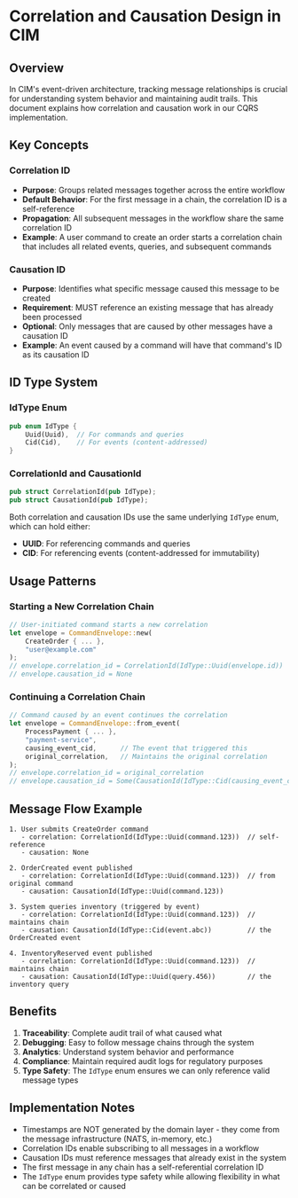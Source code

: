 # Correlation and Causation Design in CIM

## Overview

In CIM's event-driven architecture, tracking message relationships is crucial for understanding system behavior and maintaining audit trails. This document explains how correlation and causation work in our CQRS implementation.

## Key Concepts

### Correlation ID
- **Purpose**: Groups related messages together across the entire workflow
- **Default Behavior**: For the first message in a chain, the correlation ID is a self-reference
- **Propagation**: All subsequent messages in the workflow share the same correlation ID
- **Example**: A user command to create an order starts a correlation chain that includes all related events, queries, and subsequent commands

### Causation ID
- **Purpose**: Identifies what specific message caused this message to be created
- **Requirement**: MUST reference an existing message that has already been processed
- **Optional**: Only messages that are caused by other messages have a causation ID
- **Example**: An event caused by a command will have that command's ID as its causation ID

## ID Type System

### IdType Enum
```rust
pub enum IdType {
    Uuid(Uuid),  // For commands and queries
    Cid(Cid),    // For events (content-addressed)
}
```

### CorrelationId and CausationId
```rust
pub struct CorrelationId(pub IdType);
pub struct CausationId(pub IdType);
```

Both correlation and causation IDs use the same underlying `IdType` enum, which can hold either:
- **UUID**: For referencing commands and queries
- **CID**: For referencing events (content-addressed for immutability)

## Usage Patterns

### Starting a New Correlation Chain
```rust
// User-initiated command starts a new correlation
let envelope = CommandEnvelope::new(
    CreateOrder { ... },
    "user@example.com"
);
// envelope.correlation_id = CorrelationId(IdType::Uuid(envelope.id))
// envelope.causation_id = None
```

### Continuing a Correlation Chain
```rust
// Command caused by an event continues the correlation
let envelope = CommandEnvelope::from_event(
    ProcessPayment { ... },
    "payment-service",
    causing_event_cid,      // The event that triggered this
    original_correlation,   // Maintains the original correlation
);
// envelope.correlation_id = original_correlation
// envelope.causation_id = Some(CausationId(IdType::Cid(causing_event_cid)))
```

## Message Flow Example

```
1. User submits CreateOrder command
   - correlation: CorrelationId(IdType::Uuid(command.123))  // self-reference
   - causation: None

2. OrderCreated event published
   - correlation: CorrelationId(IdType::Uuid(command.123))  // from original command
   - causation: CausationId(IdType::Uuid(command.123))

3. System queries inventory (triggered by event)
   - correlation: CorrelationId(IdType::Uuid(command.123))  // maintains chain
   - causation: CausationId(IdType::Cid(event.abc))         // the OrderCreated event

4. InventoryReserved event published
   - correlation: CorrelationId(IdType::Uuid(command.123))  // maintains chain
   - causation: CausationId(IdType::Uuid(query.456))        // the inventory query
```

## Benefits

1. **Traceability**: Complete audit trail of what caused what
2. **Debugging**: Easy to follow message chains through the system
3. **Analytics**: Understand system behavior and performance
4. **Compliance**: Maintain required audit logs for regulatory purposes
5. **Type Safety**: The `IdType` enum ensures we can only reference valid message types

## Implementation Notes

- Timestamps are NOT generated by the domain layer - they come from the message infrastructure (NATS, in-memory, etc.)
- Correlation IDs enable subscribing to all messages in a workflow
- Causation IDs must reference messages that already exist in the system
- The first message in any chain has a self-referential correlation ID
- The `IdType` enum provides type safety while allowing flexibility in what can be correlated or caused
